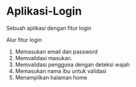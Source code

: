 # Aplikasi-Login
Sebuah aplikasi dengan fitur login

Alur fitur login
1. Memasukan email dan password
2. Memvalidasi masukan.
3. Memvalidasi pengguna dengan deteksi wajah
4. Memasukan nama ibu untuk validasi
5. Menampilkan halaman home
